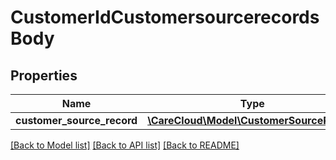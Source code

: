 # CustomerIdCustomersourcerecordsBody

## Properties
Name | Type | Description | Notes
------------ | ------------- | ------------- | -------------
**customer_source_record** | [**\CareCloud\Model\CustomerSourceRecord**](CustomerSourceRecord.md) |  | 

[[Back to Model list]](../../README.md#documentation-for-models) [[Back to API list]](../../README.md#documentation-for-api-endpoints) [[Back to README]](../../README.md)

